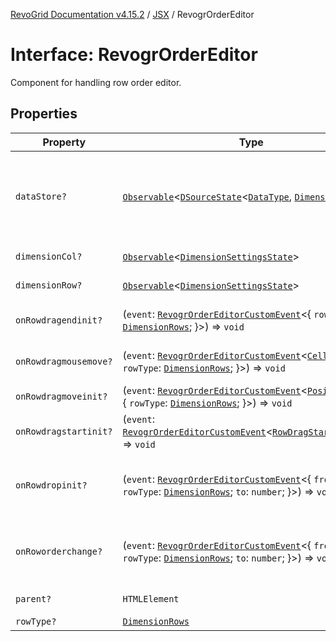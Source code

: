 [RevoGrid Documentation v4.15.2](README.md) / [JSX](Namespace.JSX.md) / RevogrOrderEditor

# Interface: RevogrOrderEditor

Component for handling row order editor.

## Properties

| Property | Type | Description | Defined in |
| ------ | ------ | ------ | ------ |
| `dataStore?` | [`Observable`](TypeAlias.Observable.md)\<[`DSourceState`](TypeAlias.DSourceState.md)\<[`DataType`](TypeAlias.DataType.md), [`DimensionRows`](TypeAlias.DimensionRows.md)\>\> | Static stores, not expected to change during component lifetime | [src/components.d.ts:1994](https://github.com/revolist/revogrid/blob/30cfedca97f5b42c948bd2668fa87c350d2411bd/src/components.d.ts#L1994) |
| `dimensionCol?` | [`Observable`](TypeAlias.Observable.md)\<[`DimensionSettingsState`](Interface.DimensionSettingsState.md)\> | Dimension settings X | [src/components.d.ts:1998](https://github.com/revolist/revogrid/blob/30cfedca97f5b42c948bd2668fa87c350d2411bd/src/components.d.ts#L1998) |
| `dimensionRow?` | [`Observable`](TypeAlias.Observable.md)\<[`DimensionSettingsState`](Interface.DimensionSettingsState.md)\> | Dimension settings Y | [src/components.d.ts:2002](https://github.com/revolist/revogrid/blob/30cfedca97f5b42c948bd2668fa87c350d2411bd/src/components.d.ts#L2002) |
| `onRowdragendinit?` | (`event`: [`RevogrOrderEditorCustomEvent`](Interface.RevogrOrderEditorCustomEvent.md)\<\{ `rowType`: [`DimensionRows`](TypeAlias.DimensionRows.md); \}\>) => `void` | Row drag ended started | [src/components.d.ts:2006](https://github.com/revolist/revogrid/blob/30cfedca97f5b42c948bd2668fa87c350d2411bd/src/components.d.ts#L2006) |
| `onRowdragmousemove?` | (`event`: [`RevogrOrderEditorCustomEvent`](Interface.RevogrOrderEditorCustomEvent.md)\<[`Cell`](Interface.Cell.md) & \{ `rowType`: [`DimensionRows`](TypeAlias.DimensionRows.md); \}\>) => `void` | Row mouse move started | [src/components.d.ts:2010](https://github.com/revolist/revogrid/blob/30cfedca97f5b42c948bd2668fa87c350d2411bd/src/components.d.ts#L2010) |
| `onRowdragmoveinit?` | (`event`: [`RevogrOrderEditorCustomEvent`](Interface.RevogrOrderEditorCustomEvent.md)\<[`PositionItem`](Interface.PositionItem.md) & \{ `rowType`: [`DimensionRows`](TypeAlias.DimensionRows.md); \}\>) => `void` | Row move started | [src/components.d.ts:2014](https://github.com/revolist/revogrid/blob/30cfedca97f5b42c948bd2668fa87c350d2411bd/src/components.d.ts#L2014) |
| `onRowdragstartinit?` | (`event`: [`RevogrOrderEditorCustomEvent`](Interface.RevogrOrderEditorCustomEvent.md)\<[`RowDragStartDetails`](TypeAlias.RowDragStartDetails.md)\>) => `void` | Row drag started | [src/components.d.ts:2018](https://github.com/revolist/revogrid/blob/30cfedca97f5b42c948bd2668fa87c350d2411bd/src/components.d.ts#L2018) |
| `onRowdropinit?` | (`event`: [`RevogrOrderEditorCustomEvent`](Interface.RevogrOrderEditorCustomEvent.md)\<\{ `from`: `number`; `rowType`: [`DimensionRows`](TypeAlias.DimensionRows.md); `to`: `number`; \}\>) => `void` | Row dragged, new range ready to be applied | [src/components.d.ts:2022](https://github.com/revolist/revogrid/blob/30cfedca97f5b42c948bd2668fa87c350d2411bd/src/components.d.ts#L2022) |
| `onRoworderchange?` | (`event`: [`RevogrOrderEditorCustomEvent`](Interface.RevogrOrderEditorCustomEvent.md)\<\{ `from`: `number`; `rowType`: [`DimensionRows`](TypeAlias.DimensionRows.md); `to`: `number`; \}\>) => `void` | Row drag ended finished. Time to apply data | [src/components.d.ts:2030](https://github.com/revolist/revogrid/blob/30cfedca97f5b42c948bd2668fa87c350d2411bd/src/components.d.ts#L2030) |
| `parent?` | `HTMLElement` | Parent element | [src/components.d.ts:2038](https://github.com/revolist/revogrid/blob/30cfedca97f5b42c948bd2668fa87c350d2411bd/src/components.d.ts#L2038) |
| `rowType?` | [`DimensionRows`](TypeAlias.DimensionRows.md) | - | [src/components.d.ts:2039](https://github.com/revolist/revogrid/blob/30cfedca97f5b42c948bd2668fa87c350d2411bd/src/components.d.ts#L2039) |
